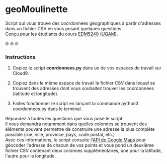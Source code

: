 # geoMoulinette
Script qui vous trouve des coordonnées géographiques à partir d'adresses dans un fichier CSV en vous posant quelques questions.<br>
Conçu pour les étudiants du cours [EDM5240](https://jhroy.gitbooks.io/edm5240-h2017/content/) ([UQAM](https://edm.uqam.ca/)).

:globe_with_meridians: :globe_with_meridians: :globe_with_meridians:

### Instructions

1. Copiez le script **coordonnees.py** dans un de vos espaces de travail sur Cloud9.

2. Copiez dans le même espace de travail le fichier CSV dans lequel se trouvent des adresses dont vous souhaitez trouver les coordonnées (latitude et longitude).

3. Faites fonctionner le script en lançant la commande python3 coordonnees.py dans le terminal.

Répondez à toutes les questions que vous pose le script.<br>
Il vous demandra notamment dans quelles colonnes se trouvent des éléments pouvant permettre de construire une adresse la plus complète possible (rue, ville, province, pays, code postal, etc.)<br>
Avec ces informations, le script consulte l'[API de Google Maps](bit.ly/googeoapi) pour géocoder l'adresse de chacun de vos points et vous pond un deuxième fichier CSV contenant deux colonnes supplémentaires, une pour la latitude, l'autre pour la longitude.
